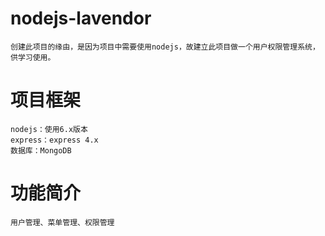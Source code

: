 # nodejs-lavendor
    
    创建此项目的缘由，是因为项目中需要使用nodejs，故建立此项目做一个用户权限管理系统，供学习使用。


# 项目框架
    
    nodejs：使用6.x版本
    express：express 4.x
    数据库：MongoDB

# 功能简介
  
    用户管理、菜单管理、权限管理
